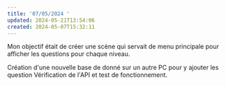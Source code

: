 ```yaml
---
title: '07/05/2024 '
updated: 2024-05-21T13:54:06
created: 2024-05-07T15:32:11
---
```


Mon objectif était de créer une scène qui servait de menu principale pour afficher les questions pour chaque niveau.

Création d'une nouvelle base de donné sur un autre PC pour y ajouter les question
Vérification de l'API et test de fonctionnement.

